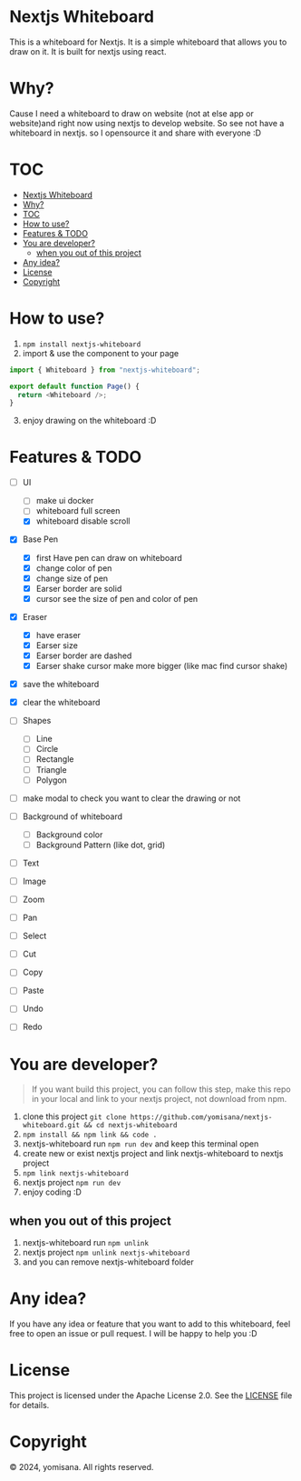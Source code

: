 # Nextjs Whiteboard
This is a whiteboard for Nextjs. It is a simple whiteboard that allows you to draw on it. It is built for nextjs using react.

# Why?
Cause I need a whiteboard to draw on website (not at else app or website)and right now using nextjs to develop website. So see not have a whiteboard in nextjs. so I opensource it and share with everyone :D

# TOC
- [Nextjs Whiteboard](#nextjs-whiteboard)
- [Why?](#why)
- [TOC](#toc)
- [How to use?](#how-to-use)
- [Features \& TODO](#features--todo)
- [You are developer?](#you-are-developer)
  - [when you out of this project](#when-you-out-of-this-project)
- [Any idea?](#any-idea)
- [License](#license)
- [Copyright](#copyright)

# How to use?
1. ```npm install nextjs-whiteboard```
2. import & use the component to your page
```js
import { Whiteboard } from "nextjs-whiteboard";

export default function Page() {
  return <Whiteboard />;
}
```
3. enjoy drawing on the whiteboard :D

# Features & TODO

- [ ] UI
  - [ ] make ui docker
  - [ ] whiteboard full screen
  - [X] whiteboard disable scroll
- [X] Base Pen
  - [x] first Have pen can draw on whiteboard
  - [X] change color of pen
  - [X] change size of pen
  - [X] Earser border are solid
  - [X] cursor see the size of pen and color of pen
- [X] Eraser
  - [X] have eraser
  - [X] Earser size
  - [X] Earser border are dashed
  - [X] Earser shake cursor make more bigger (like mac find cursor shake)
- [X] save the whiteboard
- [X] clear the whiteboard
- [ ] Shapes
  - [ ] Line
  - [ ] Circle
  - [ ] Rectangle
  - [ ] Triangle
  - [ ] Polygon
- [ ] make modal to check you want to clear the drawing or not
- [ ] Background of whiteboard
  - [ ] Background color
  - [ ] Background Pattern (like dot, grid)
- [ ] Text
- [ ] Image
- [ ] Zoom
- [ ] Pan
- [ ] Select
- [ ] Cut
- [ ] Copy
- [ ] Paste
- [ ] Undo
- [ ] Redo



# You are developer?
> If you want build this project, you can follow this step, make this repo in your local and link to your nextjs project, not download from npm.
1. clone this project
```git clone https://github.com/yomisana/nextjs-whiteboard.git && cd nextjs-whiteboard```
2. ```npm install && npm link && code .```
3. nextjs-whiteboard run ```npm run dev``` and keep this terminal open
4. create new or exist nextjs project and link nextjs-whiteboard to nextjs project
5. ```npm link nextjs-whiteboard```
6. nextjs project ```npm run dev```
7. enjoy coding :D
## when you out of this project
1. nextjs-whiteboard run ```npm unlink```
2. nextjs project ```npm unlink nextjs-whiteboard```
3. and you can remove nextjs-whiteboard folder

# Any idea?
If you have any idea or feature that you want to add to this whiteboard, feel free to open an issue or pull request. I will be happy to help you :D


# License
This project is licensed under the Apache License 2.0. See the [LICENSE](./LICENSE) file for details.

# Copyright
© 2024, yomisana. All rights reserved.